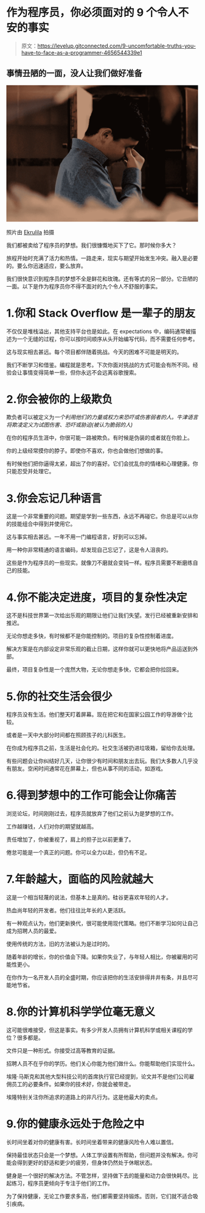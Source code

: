 # 作为程序员，你必须面对的 9 个令人不安的事实

> 原文：<https://levelup.gitconnected.com/9-uncomfortable-truths-you-have-to-face-as-a-programmer-4656544339e1>

## 事情丑陋的一面，没人让我们做好准备

![](img/bee4da8e0172e3aaa190c09e0a348fea.png)

照片由 [Ekrulila](https://www.pexels.com/photo/exhausted-man-rubbing-eyes-4012960/) 拍摄

我们都被卖给了程序员的梦想。我们很慷慨地买下了它。那时候你多大？

旅程开始时充满了活力和热情。一路走来，现实与期望开始发生冲突。融入是必要的。要么你迅速适应，要么放弃。

我们很快意识到程序员的梦想不全是鲜花和玫瑰。还有等式的另一部分。它丑陋的一面。以下是作为程序员你不得不面对的九个令人不舒服的事实。

# 1.你和 Stack Overflow 是一辈子的朋友

不仅仅是堆栈溢出，其他支持平台也是如此。在 expectations 中，编码通常被描述为一个无缝的过程，你可以按时间顺序从头开始编写代码，而不需要任何参考。

这与现实相去甚远。每个项目都伴随着挑战。今天的困难不可能是明天的。

我们不断学习和借鉴。编程就是思考。下次你面对挑战的方式可能会有所不同。经验会让事情变得简单一些，但你永远不会远离谷歌搜索。

# 2.你会被你的上级欺负

欺负者可以被定义为*一个利用他们的力量或权力来恐吓或伤害弱者的人。*牛津语言将欺凌定义为*试图伤害、恐吓或胁迫(被认为脆弱的人)*

在你的程序员生涯中，你很可能一路被欺负。有时候是伪装的或者就在你脸上。

你的上级经常摸你的脖子。即使你不喜欢，你也会做他们想做的事。

有时候他们把你逼得太紧，超出了你的喜好。它们会扰乱你的情绪和心理健康。你只能忍受并处理它。

# 3.你会忘记几种语言

这是一个非常重要的问题。期望是学到一些东西，永远不再碰它。你总是可以从你的技能组合中得到并使用它。

这与事实相去甚远。一年不用一门编程语言，好到可以忘掉。

用一种你非常精通的语言编码，却发现自己忘记了，这是令人沮丧的。

这些是作为程序员的一些现实。就像刀不磨就会变钝一样。程序员需要不断磨练自己的技能。

# 4.你不能决定进度，项目的复杂性决定

这不是科技世界第一次给出乐观的期限让他们让我们失望。发行已经被重新安排和推迟。

无论你想走多快，有时候都不是你能控制的。项目的复杂性控制着进度。

解决方案是在内部设定非常乐观的截止日期，这样你就可以更快地将产品运送到外部。

最终，项目复杂性是一个庞然大物，无论你想走多快，它都会把你拉回来。

# 5.你的社交生活会很少

程序员没有生活。他们整天盯着屏幕。现在把它和在国家公园工作的导游做个比较。

或者是一天中大部分时间都在照顾孩子的儿科医生。

在你成为程序员之前，生活是社会化的。社交生活被扔进垃圾箱，留给你去处理。

有些问题会让你纠结好几天，让你很少有时间和朋友出去玩。我们大多数人几乎没有朋友。空闲时间通常花在屏幕上，但也从事不同的活动，如游戏。

# 6.得到梦想中的工作可能会让你痛苦

浏览论坛，时间刚刚过去，程序员就放弃了他们之前认为是梦想的工作。

工作越赚钱，人们对你的期望就越高。

责任增加了，你被重视了，肩上的担子比以前更重了。

倦怠可能是一个真正的问题。你可以全力以赴，但仍有不足。

# 7.年龄越大，面临的风险就越大

这是一个相当轻蔑的说法，但基本上是真的。硅谷更喜欢年轻的人才。

热血尚年轻的开发者。他们往往比年长的人更活跃。

有一种观点认为，他们更新换代，很可能使用现代策略。他们不断学习如何让自己成为招聘人员的最爱。

使用传统的方法，旧的方法被认为是过时的。

随着年龄的增长，你的价值会下降。如果你失业了，与年轻人相比，你被雇用的可能性更小。

在你作为一名开发人员的全盛时期，你应该把你的生活安排得井井有条，并且尽可能地节省。

# 8.你的计算机科学学位毫无意义

这可能很难接受，但这是事实。有多少开发人员拥有计算机科学或相关课程的学位？很多都是。

文件只是一种形式。你接受过高等教育的证据。

招聘人员不在乎你的学历。他们关心你能为他们做什么。你能帮助他们实现什么。

埃隆·马斯克和其他大型科技公司的首席执行官已经提到，论文并不是他们公司雇佣员工的必要条件。如果你的技术好，你就会被带走。

埃隆特别关注你所追求的道路上的非凡行为。这是他最大的卖点。

# 9.你的健康永远处于危险之中

长时间坐着对你的健康有害。长时间坐着带来的健康风险令人难以置信。

保持最佳状态只会是一个梦想。人体工学设置有所帮助，但问题并没有解决。你可能会得到更好的舒适和更少的疲劳，但身体仍然处于休眠状态。

健身是一个很好的解决方法。不管怎样，坚持做下去的能量和动力会很快耗尽。比起练习，程序员更倾向于专注于他们的工作。

为了保持健康，无论工作要求多高，他们都需要坚持锻炼。否则，它们就不适合吸引疾病。